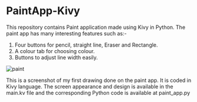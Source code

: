 # PaintApp-Kivy

This repository contains Paint application made using Kivy in Python. The paint app has many interesting features such as:-

1. Four buttons for pencil, straight line, Eraser and Rectangle.
2. A colour tab for choosing colour.
3. Buttons to adjust line width easily.

![paint](https://cloud.githubusercontent.com/assets/25536866/25718546/23d43724-3124-11e7-8b5e-aa09aefdcaa1.png)



This is a screenshot of my first drawing done on the paint app. It is coded in Kivy language. The screen appearance and design is available in the main.kv file and the corresponding Python code is available at paint_app.py
